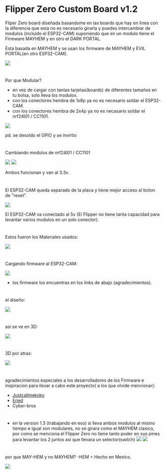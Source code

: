 # Flipper Zero Custom Board v1.2

Fliper Zero board diseñada basandome en las boards que hay en linea con la diferencia que esta no es necesario girarla y puedes intercambiar de modulos (incluido el ESP32-CAM) suponiendo que en un modulo tiene el Firmware MAYHEM y en otro el DARK PORTAL.

Esta basada en MAYHEM y se usan los firmware de MAYHEM y EVIL PORTAL(en otro ESP32-CAM).

![](images/CC1101onFZ.jpeg)
#
Por que Modular?
- en vez de cargar con tantas tarjetas(boards) de diferentes tamaños en tu bolsa, solo lleva los modulos.
- con los conectores hembra de 1x8p ya no es necesario soldar el ESP32-CAM.
- con los conectores hembra de 2x4p ya no es necasario soldar el nrf24l01 / CC1101.

![](images/modularview.jpeg)

pd. se desoldo el GPIO y se invirtio
#
Cambiando modulos de nrf24l01 / CC1101

![](images/AssyCC1101.jpeg)
![](images/NRF24onFZ.jpeg)

Ambos funcionan y van al 3.3v.
#
El ESP32-CAM queda separado de la placa y tiene mejor acceso al boton de "reset".

![](images/R1View.jpeg)

El ESP32-CAM va conectado al 5v (El Flipper no tiene tanta capacidad para levantar varios modulos en un solo conector).
#
Estos fueron los Materiales usados:

![](images/RawMats.jpeg)

#
Cargando firmware al ESP32-CAM:

![](images/UFirmware.jpeg)

- los firmware los encuentras en los links de abajo (agradecimientos).
#
el diseño:

![](images/design.jpg)
#
asi se ve en 3D:

![](images/design3D.jpg)

#
3D por atras:

![](images/design3DB.jpg)

#
agradecimientos especiales a los desarrolladores de los Firmware e inspiracion para llevar a cabo este proyecto( a los que olvide mencionar):
- [Justcallmekoko](https://github.com/justcallmekoko/ESP32Marauder)
- [Eried](https://github.com/eried/flipperzero-mayhem)
- Cyber-bros

# 
- en la version 1.3 (trabajando en eso) si lleva ambos modulos al mismo tiempo e igual son modulares, no se girara como el MAYHEM clasico, por como se menciona el Flipper Zero no tiene tanto poder en sus pines para levantar los 2 juntos asi que llevara un selector(switch)
![](images/1.3prev.jpg)
![](images/1.3prev3D.jpg)

#
por que MAY-HEM y no MAYHEM?
-HEM = Hecho en Mexico.

![](images/V_for_sign.png)
